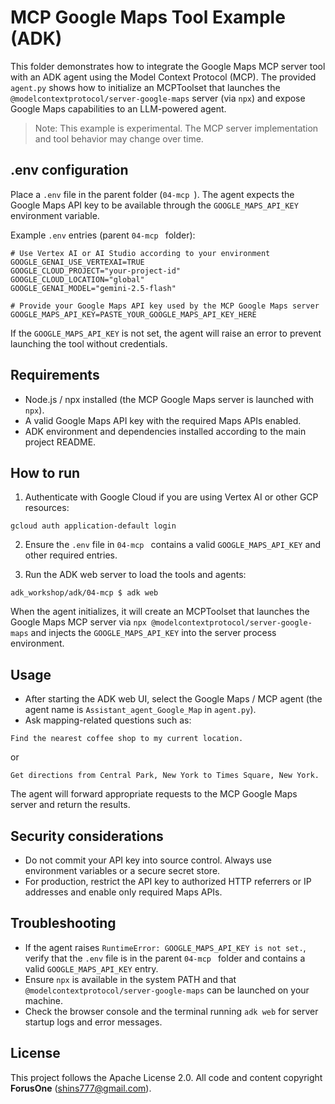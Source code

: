 # MCP Google Maps Tool Example (ADK)

This folder demonstrates how to integrate the Google Maps MCP server tool with an ADK agent using the Model Context Protocol (MCP). The provided `agent.py` shows how to initialize an MCPToolset that launches the `@modelcontextprotocol/server-google-maps` server (via `npx`) and expose Google Maps capabilities to an LLM-powered agent.

> Note: This example is experimental. The MCP server implementation and tool behavior may change over time.

## .env configuration

Place a `.env` file in the parent folder (`04-mcp `). The agent expects the Google Maps API key to be available through the `GOOGLE_MAPS_API_KEY` environment variable.

Example `.env` entries (parent `04-mcp ` folder):

```
# Use Vertex AI or AI Studio according to your environment
GOOGLE_GENAI_USE_VERTEXAI=TRUE
GOOGLE_CLOUD_PROJECT="your-project-id"
GOOGLE_CLOUD_LOCATION="global"
GOOGLE_GENAI_MODEL="gemini-2.5-flash"

# Provide your Google Maps API key used by the MCP Google Maps server
GOOGLE_MAPS_API_KEY=PASTE_YOUR_GOOGLE_MAPS_API_KEY_HERE
```

If the `GOOGLE_MAPS_API_KEY` is not set, the agent will raise an error to prevent launching the tool without credentials.

## Requirements

- Node.js / npx installed (the MCP Google Maps server is launched with `npx`).
- A valid Google Maps API key with the required Maps APIs enabled.
- ADK environment and dependencies installed according to the main project README.

## How to run

1. Authenticate with Google Cloud if you are using Vertex AI or other GCP resources:

```
gcloud auth application-default login
```

2. Ensure the `.env` file in `04-mcp ` contains a valid `GOOGLE_MAPS_API_KEY` and other required entries.

3. Run the ADK web server to load the tools and agents:

```
adk_workshop/adk/04-mcp $ adk web
```

When the agent initializes, it will create an MCPToolset that launches the Google Maps MCP server via `npx @modelcontextprotocol/server-google-maps` and injects the `GOOGLE_MAPS_API_KEY` into the server process environment.

## Usage

- After starting the ADK web UI, select the Google Maps / MCP agent (the agent name is `Assistant_agent_Google_Map` in `agent.py`).
- Ask mapping-related questions such as:

```
Find the nearest coffee shop to my current location.
```

or

```
Get directions from Central Park, New York to Times Square, New York.
```

The agent will forward appropriate requests to the MCP Google Maps server and return the results.

## Security considerations

- Do not commit your API key into source control. Always use environment variables or a secure secret store.
- For production, restrict the API key to authorized HTTP referrers or IP addresses and enable only required Maps APIs.

## Troubleshooting

- If the agent raises `RuntimeError: GOOGLE_MAPS_API_KEY is not set.`, verify that the `.env` file is in the parent `04-mcp ` folder and contains a valid `GOOGLE_MAPS_API_KEY` entry.
- Ensure `npx` is available in the system PATH and that `@modelcontextprotocol/server-google-maps` can be launched on your machine.
- Check the browser console and the terminal running `adk web` for server startup logs and error messages.

## License

This project follows the Apache License 2.0. All code and content copyright **ForusOne** (shins777@gmail.com).